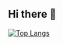 ## Hi there 👋

[![Top Langs](https://github-readme-stats.vercel.app/api/top-langs/?username=HermanAndrej)](https://github.com/anuraghazra/github-readme-stats)

<!--
**HermanAndrej/HermanAndrej** is a ✨ _special_ ✨ repository because its `README.md` (this file) appears on your GitHub profile.

Here are some ideas to get you started:

- 🔭 I’m currently working on ...
- 🌱 I’m currently learning ...
- 👯 I’m looking to collaborate on ...
- 🤔 I’m looking for help with ...
- 💬 Ask me about ...
- 📫 How to reach me: ...
- 😄 Pronouns: ...
- ⚡ Fun fact: ...
-->
